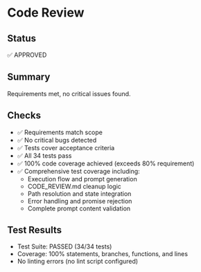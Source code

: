 # Code Review

## Status
✅ APPROVED

## Summary
Requirements met, no critical issues found.

## Checks
- ✅ Requirements match scope
- ✅ No critical bugs detected
- ✅ Tests cover acceptance criteria
- ✅ All 34 tests pass
- ✅ 100% code coverage achieved (exceeds 80% requirement)
- ✅ Comprehensive test coverage including:
  - Execution flow and prompt generation
  - CODE_REVIEW.md cleanup logic
  - Path resolution and state integration
  - Error handling and promise rejection
  - Complete prompt content validation

## Test Results
- Test Suite: PASSED (34/34 tests)
- Coverage: 100% statements, branches, functions, and lines
- No linting errors (no lint script configured)
